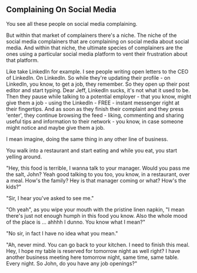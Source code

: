 ## Complaining On Social Media

You see all these people on social media complaining.

But within that market of complainers there's a niche. The niche of the social media complainers that are complaining on social media about social media. And within that niche, the ultimate species of complainers are the ones using a particular social media platform to vent their frustration about that platform.

Like take LinkedIn for example. I see people writing open letters to the CEO of LinkedIn. On LinkedIn. So while they're updating their profile - on LinkedIn, you know, to get a job, they remember. So they open up their post editor and start typing. Dear Jeff, LinkedIn sucks, it's not what it used to be. Then they pause while talking to a potential employer - that you know, might give them a job - using the LinkedIn - FREE - instant messenger right at their fingertips. And as soon as they finish their complaint and they press 'enter', they continue browsing the feed - liking, commenting and sharing useful tips and information to their network - you know, in case someone might notice and maybe give them a job.

I mean imagine, doing the same thing in any other line of business.

You walk into a restaurant and start eating and while you eat, you start yelling around.

"Hey, this food is terrible, I wanna talk to your manager. Would you pass me the salt, John? Yeah good talking to you too,  you know, in a restaurant, over a meal. How's the family? Hey is that manager coming or what? How's the kids?"

"Sir, I hear you've asked to see me."

"Oh yeah", as you wipe your mouth with the pristine linen napkin, "I mean there's just not enough humph in this food you know. Also the whole mood of the place is ... ahhhh I dunno. You know what I mean?"

"No sir, in fact I have no idea what you mean."

"Ah, never mind. You can go back to your kitchen. I need to finish this meal. Hey, I hope my table is reserved for tomorrow night as well right? I have another business meeting here tomorrow night, same time, same table. Every night. So John, do you have any job openings?"
